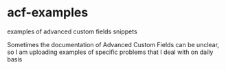 # acf-examples
examples of advanced custom fields snippets

Sometimes the documentation of Advanced Custom Fields can be unclear, so I am uploading examples of specific problems that I deal with on daily basis
